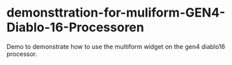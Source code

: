 # demonsttration-for-muliform-GEN4-Diablo-16-Processoren
Demo to demonstrate how to use the multiform widget on the gen4 diablo16 processor. 
